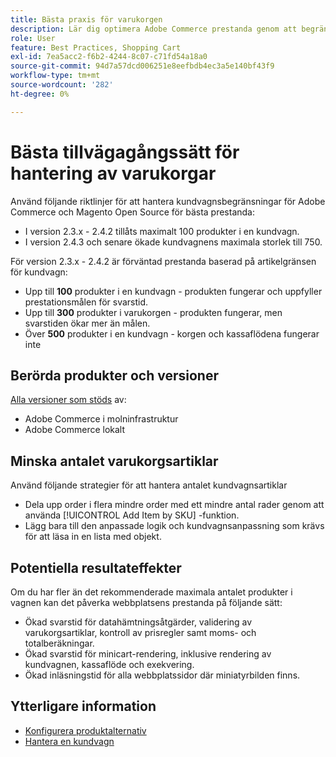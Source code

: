 ```yaml
---
title: Bästa praxis för varukorgen
description: Lär dig optimera Adobe Commerce prestanda genom att begränsa antalet produkter i en kundvagn.
role: User
feature: Best Practices, Shopping Cart
exl-id: 7ea5acc2-f6b2-4244-8c07-c71fd54a18a0
source-git-commit: 94d7a57dcd006251e8eefbdb4ec3a5e140bf43f9
workflow-type: tm+mt
source-wordcount: '282'
ht-degree: 0%

---
```


# Bästa tillvägagångssätt för hantering av varukorgar

Använd följande riktlinjer för att hantera kundvagnsbegränsningar för Adobe Commerce och Magento Open Source för bästa prestanda:

- I version 2.3.x - 2.4.2 tillåts maximalt 100 produkter i en kundvagn.
- I version 2.4.3 och senare ökade kundvagnens maximala storlek till 750.


För version 2.3.x - 2.4.2 är förväntad prestanda baserad på artikelgränsen för kundvagn:

- Upp till **100** produkter i en kundvagn - produkten fungerar och uppfyller prestationsmålen för svarstid.
- Upp till **300** produkter i varukorgen - produkten fungerar, men svarstiden ökar mer än målen.
- Över **500** produkter i en kundvagn - korgen och kassaflödena fungerar inte

## Berörda produkter och versioner

[Alla versioner som stöds](../../../release/versions.md) av:

- Adobe Commerce i molninfrastruktur
- Adobe Commerce lokalt

## Minska antalet varukorgsartiklar

Använd följande strategier för att hantera antalet kundvagnsartiklar

- Dela upp order i flera mindre order med ett mindre antal rader genom att använda [!UICONTROL Add Item by SKU] -funktion.
- Lägg bara till den anpassade logik och kundvagnsanpassning som krävs för att läsa in en lista med objekt.

## Potentiella resultateffekter

Om du har fler än det rekommenderade maximala antalet produkter i vagnen kan det påverka webbplatsens prestanda på följande sätt:

- Ökad svarstid för datahämtningsåtgärder, validering av varukorgsartiklar, kontroll av prisregler samt moms- och totalberäkningar.
- Ökad svarstid för minicart-rendering, inklusive rendering av kundvagnen, kassaflöde och exekvering.
- Ökad inläsningstid för alla webbplatssidor där miniatyrbilden finns.

## Ytterligare information

- [Konfigurera produktalternativ](https://experienceleague.adobe.com/docs/commerce-admin/inventory/configuration/product-options.html)
- [Hantera en kundvagn](https://experienceleague.adobe.com/docs/commerce-admin/stores-sales/point-of-purchase/assist/shopping-assisted-cart-manage.html)
